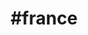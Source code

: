 ---
title: "#france"
hashtag: "france"
tags:
  - Countries I have visited
  - Country
  - French
---